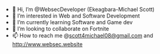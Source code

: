 - 👋 Hi, I’m @WebsecDeveloper (Ekeagbara-Michael Scott)
- 👀 I’m interested in Web and Software Development 
- 🌱 I’m currently learning Software and Game dev
- 💞️ I’m looking to collaborate on Fortnite
- 📫 How to reach me @scott4michael08@gmail.com and http://www.websec.website

<!---
WebsecDeveloper/WebsecDeveloper is a ✨ special ✨ repository because its `README.md` (this file) appears on your GitHub profile.
You can click the Preview link to take a look at your changes.
--->
